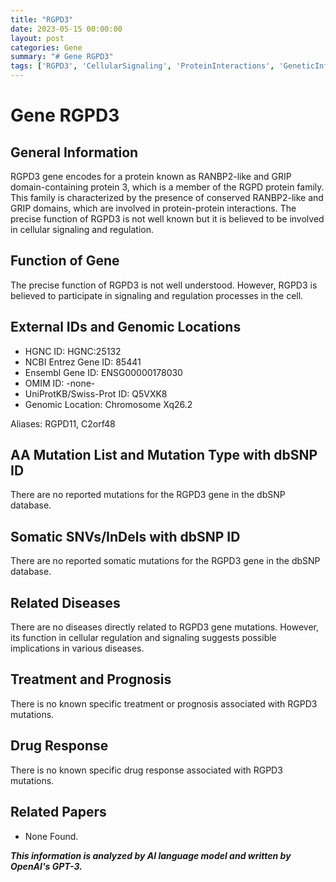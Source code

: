 ```yaml
---
title: "RGPD3"
date: 2023-05-15 00:00:00
layout: post
categories: Gene
summary: "# Gene RGPD3"
tags: ['RGPD3', 'CellularSignaling', 'ProteinInteractions', 'GeneticInformation', 'GenomicLocation', 'DiseaseImplications', 'TreatmentPrognosis', 'DrugResponse']
---
```


# Gene RGPD3

## General Information

RGPD3 gene encodes for a protein known as RANBP2-like and GRIP domain-containing protein 3, which is a member of the RGPD protein family. This family is characterized by the presence of conserved RANBP2-like and GRIP domains, which are involved in protein-protein interactions. The precise function of RGPD3 is not well known but it is believed to be involved in cellular signaling and regulation.

## Function of Gene

The precise function of RGPD3 is not well understood. However, RGPD3 is believed to participate in signaling and regulation processes in the cell.

## External IDs and Genomic Locations

- HGNC ID: HGNC:25132
- NCBI Entrez Gene ID: 85441
- Ensembl Gene ID: ENSG00000178030
- OMIM ID: -none-
- UniProtKB/Swiss-Prot ID: Q5VXK8
- Genomic Location: Chromosome Xq26.2

Aliases: RGPD11, C2orf48

## AA Mutation List and Mutation Type with dbSNP ID

There are no reported mutations for the RGPD3 gene in the dbSNP database.

## Somatic SNVs/InDels with dbSNP ID

There are no reported somatic mutations for the RGPD3 gene in the dbSNP database.

## Related Diseases

There are no diseases directly related to RGPD3 gene mutations. However, its function in cellular regulation and signaling suggests possible implications in various diseases.

## Treatment and Prognosis

There is no known specific treatment or prognosis associated with RGPD3 mutations.

## Drug Response

There is no known specific drug response associated with RGPD3 mutations.

## Related Papers

- None Found.

**_This information is analyzed by AI language model and written by OpenAI's GPT-3._**